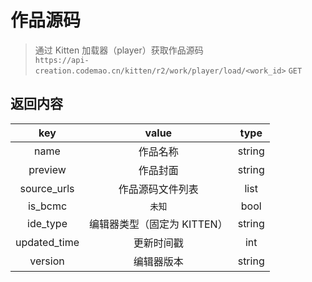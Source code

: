 # 作品源码

> 通过 Kitten 加载器（player）获取作品源码  
> `https://api-creation.codemao.cn/kitten/r2/work/player/load/<work_id>` `GET`

## 返回内容

|     key      |           value           |  type  |
| :----------: | :-----------------------: | :----: |
|     name     |         作品名称          | string |
|   preview    |         作品封面          | string |
| source_urls  |     作品源码文件列表      |  list  |
|   is_bcmc    |          `未知`           |  bool  |
|   ide_type   | 编辑器类型（固定为 KITTEN） | string |
| updated_time |        更新时间戳         |  int   |
|   version    |        编辑器版本         | string |
